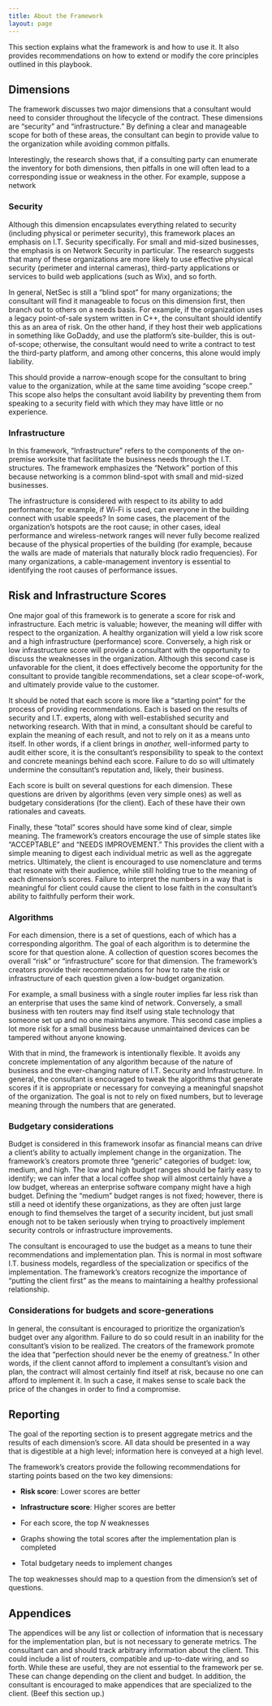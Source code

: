 ```yaml
---
title: About the Framework
layout: page
---
```


This section explains what the framework is and how to use it. It also
provides recommendations on how to extend or modify the core principles
outlined in this playbook.

## Dimensions

The framework discusses two major dimensions that a consultant would
need to consider throughout the lifecycle of the contract. These
dimensions are “security” and “infrastructure.” By defining a clear and
manageable scope for both of these areas, the consultant can begin to
provide value to the organization while avoiding common pitfalls.

Interestingly, the research shows that, if a consulting party can
enumerate the inventory for both dimensions, then pitfalls in one will
often lead to a corresponding issue or weakness in the other. For
example, suppose a network

### Security

Although this dimension encapsulates everything related to security
(including physical or perimeter security), this framework places an
emphasis on I.T. Security specifically. For small and mid-sized
businesses, the emphasis is on Network Security in particular. The
research suggests that many of these organizations are more likely to
use effective physical security (perimeter and internal cameras),
third-party applications or services to build web applications (such as
Wix), and so forth.

In general, NetSec is still a “blind spot” for many organizations; the
consultant will find it manageable to focus on this dimension first,
then branch out to others on a needs basis. For example, if the
organization uses a legacy point-of-sale system written in C++, the
consultant should identify this as an area of risk. On the other hand,
if they host their web applications in something like GoDaddy, and use
the platform’s site-builder, this is out-of-scope; otherwise, the
consultant would need to write a contract to test the third-party
platform, and among other concerns, this alone would imply liability.

This should provide a narrow-enough scope for the consultant to bring
value to the organization, while at the same time avoiding “scope
creep.” This scope also helps the consultant avoid liability by
preventing them from speaking to a security field with which they may
have little or no experience.

### Infrastructure

In this framework, “Infrastructure” refers to the components of the
on-premise worksite that facilitate the business needs through the I.T.
structures. The framework emphasizes the “Network” portion of this
because networking is a common blind-spot with small and mid-sized
businesses.

The infrastructure is considered with respect to its ability to add
performance; for example, if Wi-Fi is used, can everyone in the building
connect with usable speeds? In some cases, the placement of the
organization’s hotspots are the root cause; in other cases, ideal
performance and wireless-network ranges will never fully become realized
because of the physical properties of the building (for example, because
the walls are made of materials that naturally block radio frequencies).
For many organizations, a cable-management inventory is essential to
identifying the root causes of performance issues.

## Risk and Infrastructure Scores

One major goal of this framework is to generate a score for risk and
infrastructure. Each metric is valuable; however, the meaning will
differ with respect to the organization. A healthy organization will
yield a low risk score and a high infrastructure (performance) score.
Conversely, a high risk or low infrastructure score will provide a
consultant with the opportunity to discuss the weaknesses in the
organization. Although this second case is unfavorable for the client,
it does effectively become the opportunity for the consultant to provide
tangible recommendations, set a clear scope-of-work, and ultimately
provide value to the customer.

It should be noted that each score is more like a “starting point” for
the process of providing recommendations. Each is based on the results
of security and I.T. experts, along with well-established security and
networking research. With that in mind, a consultant should be careful
to explain the meaning of each result, and not to rely on it as a means
unto itself. In other words, if a client brings in *another,*
well-informed party to audit either score, it is the consultant’s
responsibility to speak to the context and concrete meanings behind each
score. Failure to do so will ultimately undermine the consultant’s
reputation and, likely, their business.

Each score is built on several questions for each dimension. These
questions are driven by algorithms (even very simple ones) as well as
budgetary considerations (for the client). Each of these have their own
rationales and caveats.

Finally, these “total” scores should have some kind of clear, simple
meaning. The framework’s creators encourage the use of simple states
like “ACCEPTABLE” and “NEEDS IMPROVEMENT.” This provides the client with
a simple meaning to digest each individual metric as well as the
aggregate metrics. Ultimately, the client is encouraged to use
nomenclature and terms that resonate with their audience, while still
holding true to the meaning of each dimension’s scores. Failure to
interpret the numbers in a way that is meaningful for client could cause
the client to lose faith in the consultant’s ability to faithfully
perform their work.

### Algorithms

For each dimension, there is a set of questions, each of which has a
corresponding algorithm. The goal of each algorithm is to determine the
score for that question alone. A collection of question scores becomes
the overall “risk” or “infrastructure” score for that dimension. The
framework’s creators provide their recommendations for how to rate the
risk or infrastructure of each question given a low-budget organization.

For example, a small business with a single router implies far less risk
than an enterprise that uses the same kind of network. Conversely, a
small business with ten routers may find itself using stale technology
that someone set up and no one maintains anymore. This second case
implies a lot more risk for a small business because unmaintained
devices can be tampered without anyone knowing.

With that in mind, the framework is intentionally flexible. It avoids
any concrete implementation of any algorithm because of the nature of
business and the ever-changing nature of I.T. Security and
Infrastructure. In general, the consultant is encouraged to tweak the
algorithms that generate scores if it is appropriate or necessary for
conveying a meaningful snapshot of the organization. The goal is not to
rely on fixed numbers, but to leverage meaning through the numbers that
are generated.

### Budgetary considerations

Budget is considered in this framework insofar as financial means can
drive a client’s ability to actually implement change in the
organization. The framework’s creators promote three “generic”
categories of budget: low, medium, and high. The low and high budget
ranges should be fairly easy to identify; we can infer that a local
coffee shop will almost certainly have a low budget, whereas an
enterprise software company might have a high budget. Defining the
“medium” budget ranges is not fixed; however, there is still a need ot
identify these organizations, as they are often just large enough to
find themselves the target of a security incident, but just small enough
not to be taken seriously when trying to proactively implement security
controls or infrastructure improvements.

The consultant is encouraged to use the budget as a means to tune their
recommendations and implementation plan. This is normal in most software
I.T. business models, regardless of the specialization or specifics of
the implementation. The framework’s creators recognize the importance of
“putting the client first” as the means to maintaining a healthy
professional relationship.

### Considerations for budgets and score-generations

In general, the consultant is encouraged to prioritize the
organization’s budget over any algorithm. Failure to do so could result
in an inability for the consultant’s vision to be realized. The creators
of the framework promote the idea that “perfection should never be the
enemy of greatness.” In other words, if the client cannot afford to
implement a consultant’s vision and plan, the contract will almost
certainly find itself at risk, because no one can afford to implement
it. In such a case, it makes sense to scale back the price of the
changes in order to find a compromise.

## Reporting

The goal of the reporting section is to present aggregate metrics and
the results of each dimension’s score. All data should be presented in a
way that is digestible at a high level; information here is conveyed at
a high level.

The framework’s creators provide the following recommendations for
starting points based on the two key dimensions:

- **Risk score**: Lower scores are better

- **Infrastructure score**: Higher scores are better

- For each score, the top *N* weaknesses

- Graphs showing the total scores after the implementation plan is
  completed

- Total budgetary needs to implement changes

The top weaknesses should map to a question from the dimension’s set of
questions.

## Appendices

The appendices will be any list or collection of information that is
necessary for the implementation plan, but is not necessary to generate
metrics. The consultant can and should track arbitrary information about
the client. This could include a list of routers, compatible and
up-to-date wiring, and so forth. While these are useful, they are not
essential to the framework per se. These can change depending on the
client and budget. In addition, the consultant is encouraged to make
appendices that are specialized to the client. (Beef this section up.)

